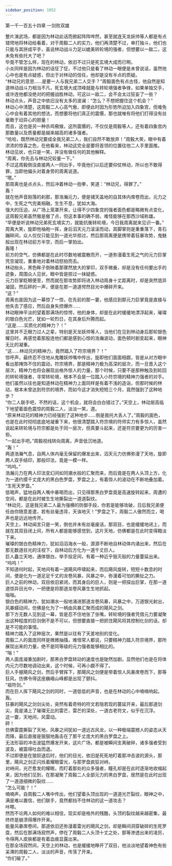 ```yaml
---
sidebar_position: 1052
---
```

 第一千一百五十四章 一剑败双雄


整片演武场，都是因为林动此话而掀起阵阵哗然，甚至就连天龙妖帅等人都是有点错愕地将林动给看着，对于周毅二人的实力，他们再清楚不过，单打独斗，他们也只能与其拼成平手，虽说林动战斗力足以媲美转轮境的强者，但想要以一敌二，这未免有些托大了吧？  
毕竟不管怎么样，现在的林动，依旧不过只是死玄境大成而已啊。  
小炎同样是因为林动的话怔了怔，不过他只是看了林动一眼便是未曾说话，虽然他心中也是有点疑惑，但出于对林动的信任，他却是没有半点的质疑。  
“林动兄的意思……是要一人与我兄弟二人交手？”周毅面色有点古怪，他自然是知道林动战斗力相当不凡，死玄境大成顶峰就能与转轮境强者争锋，如果单独交手，或许连他都没绝对的把握战胜林动，可这以一敌二，会不会太过狂妄了一些？  
林动点头，声音之中依旧没有太多的波澜：“怎么？不想把握住这个机会？”  
林动心中清楚，这周毅二人心高气傲，即便此时因为形势所迫加入四象宫，但难免心中会有着其他的想法，而想要将他们真正的震慑，那也就唯有将他们打得没有丝毫敢于动异心的胆量！  
而且，这也是另一种杀鸡儆猴，这所震慑的，不仅仅是周毅等人，还有着四象宫内那数量以及质量都是越来越高的诸多强者。  
“哈哈，既然林动兄要成全我兄弟二人，我们自然不敢放弃！”周毅大笑，眼中有着浓浓的惊喜之色，在他看来，林动这完全是要将首领的位置往他二人手里面推。  
林动见状，也只是一笑，并没有做任何的其他解释。  
“周离，你先去与林动兄较量一下。”  
不过这周毅倒没直接两人一同出手，毕竟他们以后还要仰仗林动，所以也不敢得罪，当即他偏头对着身旁的周离说道。  
“嗯。”  
那周离也是点点头，然后冲着林动一抱拳，笑道：“林动兄，得罪了。”  
轰！  
就在他声音刚落的刹那，那浩瀚元力，便是铺天盖地的自其体内席卷而出，元力之中，生死之气完美相融，生生不息，犹如大海。  
强大的压迫，从广场上笼罩开来，让得不少四象宫的强者面色都是略微有点变化，这周毅兄弟虽然傲是傲了点，但这本事的确不弱，难怪能够在那西沙域称雄。  
“早便是听说林动兄弟死玄境实力，就能抗衡转轮境，今日我周离就来见识一番。”  
周离大笑，旋即他袖袍一挥，身后滔天元力滚滚而动，其脚掌则是重重落下，青石蹦碎间，众人仅仅只能见到一道光华掠过，然后那周离便是携带着狂暴攻势，鬼魅般出现在林动前方半空，而后一掌拍出。  
轰隆！  
前方的空气，仿佛都是在此时尽数地被震散而开，一道弥漫着生死之气的元力巨掌凭空凝现，重重地对着林动怒拍而去。  
林动抬头，黑色眸子倒映着那骤然放大的掌印，双手微垂，却是没有任何要出手的迹象，周围众人见状，眼中皆是掠过一抹疑惑。  
元力巨掌眨眼便至，然而就在那攻势即将进入林动周身十丈距离时，却是突然诡异凝固，然后砰的一声，便是在那一道道愕然目光中爆碎开来。  
“这？”  
周离也是因为这一幕惊了一惊，在先前的那一霎，他感应到那元力巨掌竟是直接与他失去了感应，然后自身失控爆炸……  
林动眼神平淡的望着那满场的惊愕，他的身体，却是在此时缓缓地漂浮起来，璀璨的银白色光芒，犹如一轮烈日，在其身后升腾而起。  
“这是……实质化的精神力？！”  
这里并不乏眼力过人之辈，特别是天龙妖帅等人，当他们在见到林动身后那轮银色耀日时，再感觉着那股连他们都是感到心惊的浩瀚波动，面色顿时剧变起来，眼神无比的凝重。  
“这……林动兄的精神力，竟然踏入了符宗境界？！”  
惊呼声，最终忍不住地从鬼雕妖帅嘴中传出，旋即他们面面相觑，皆是从对方眼中看出那掩饰不住的震动，符宗境界，那是精神力极为高深的层次，而一旦晋入这个层次，精神力也将会展现出格外惊人的力量，那个时候，只要不是那种触及到轮回的转轮境强者，寻常转轮境，根本不会是一位踏入小符宗境的精神力强者的对手。  
他们虽然以往也是知道林动在精神力上面同样是有着不浅的造诣，但那时候的林动，根本未曾达到符宗的境界，而如今这才消失短短三个月，竟然强到了这种地步？  
“你二人联手吧，不然的话，这个机会，就将会白白错过了。”天空上，林动居高临下地望着面色震惊的周毅二人，淡淡一笑，道。  
“原来林动兄的精神力已经强到了这种地步……倒是我托大丢人了。”周毅的面色，也是在此时彻彻底底地凝重下来，他很清楚踏入符宗境的符师实力有多惊人，虽然说起来转轮境与符宗都是处于同一层次，但真要斗起来，还是符宗要更为的厉害一些。  
“一起出手吧。”周毅视线转向周离，声音低沉地道。  
“轰！”  
两道浩瀚气息，自两人体内毫无保留的爆发出来，滔天元力仿佛弥漫了天地，旋即两人双手结印，那般印法，竟是一模一样。  
“呜呜。”  
浩瀚元力在两人印法变幻间如同潮水般的汇聚而来，而后竟是在两人头顶上方，化为一道约摸千丈庞大的黑白色罗盘，罗盘之上，有着惊人的波动在不断地叠加着。  
“生死天罗盘。”  
低喝声，猛地自两人嘴中暴喝而出，只见得那黑白罗盘竟是高速旋转起来，周遭的空间，都是在此时被生生地撕裂出一道道裂纹。  
“林动兄，这是我兄弟二人最为强横的防御手段，你若是能够攻破，日后我兄弟便任由你随意差遣，若有丝毫违背，天诛地灭！”罗盘之下，周毅二人傲然而立，喝声也是远远地传开。  
天空上，林动闻言只是一笑，倒也并未有丝毫废话，那双目，也是缓缓地闭上，而就在其双目闭上间，所有人都是能够感觉到，这片天地，仿佛都是在此时变得黯淡下来。  
璀璨的银白色精神力，犹如滔滔海水一般，源源不断地自林动体内涌出来，然后在那无数道目光的注视下，自林动后方化为一道千丈巨人。  
巨人矗立天地，通体银白，举手投足间，有着一种近乎毁灭般的力量蔓延出来。  
“呜呜！”  
不知道何时起，天地间有着一道飓风呼啸起来，而后飓风旋转，短短十数息的时间，便是化为一道足足千丈的龙卷风暴，风暴之中，弥漫着可怕的撕扯之力。  
巨人之前的林动，双目依旧紧闭，而其身后的巨人，则是一把探出巨掌，在那一道道惊异目光中，一把便是将那道龙卷风暴生生地抓起。  
嗡嗡。  
银白色的精神力，犹如潮水一般地涌进那道龙卷风暴，风暴之中，万道银光射出，风暴蠕动间，仿佛是化为了一柄由风暴汇聚而成的飓风之剑。  
那下方无数人见到这一幕，皆是忍不住地张了张嘴，转轮境的强者凭借元力要凝聚出这种程度的巨剑倒不是不可以，但想要直接一把抓住飓风将其控制化剑的话，却是不可能的事情。  
精神力踏入了这种层次，果然是以往有了天差地别的变化。  
周毅二人的面庞同样是微微抽搐，难怪常人都说，只要精神力踏入符宗境界，那所展现出来的力量，绝不是同等级的元力强者能够相比的。  
“嗡！”  
两人面庞凝重加剧时，那黑白罗盘转动的速度也是陡然加剧，显然他们也是在将体内元力尽数地调动出来，这个时候，可再小觑不得了。  
巨人手握飓风之剑，然后手臂挥下，那飓风之剑便是带着惊人风暴席卷而下，那等狂风，仿佛令得这座巍峨山峰都是出现了颤抖。  
“祖符剑。”  
而在巨人挥下飓风之剑的同时，一道低低的声音，也是在林动的心中喃喃响起。  
轰。  
狂暴的飓风之剑剑尖处，突然有着奇特的符文若隐若现的蔓延开来，最后那道剑尖，竟是涌上了璀璨无比的雷芒，雷芒的深处，一道古老符文，似乎在沉浮。  
这一霎，天地间，风雷动。  
砰！  
仿佛雷霆撕裂了天地，风暴之间犹如一道远古风龙，以一种极端震撼人的姿态从天而降，最后直接是狠狠地轰击在了那千丈庞大的黑白罗盘之上。  
无法形容的冲击波猛然爆发开来，这片广场，都是被瞬间支离破碎，诸多强者受到波及，被震得吐血而退。  
不过即便是在狼狈退后时，他们的目光，依旧是死死地盯着那冲击波的源头，那里，飓风之剑正闪烁着耀眼雷光，与那罗盘疯狂对峙。  
对峙间，光芒愈发的耀眼，而盯着那处的众多强者，瞳孔却是在此时逐渐地收缩起来，因为他们见到，在那凝聚了周毅二人全部元力的黑白罗盘，居然是在此时出现了一道道细微的裂纹……  
“怎么可能？！”  
喃喃声，自周毅二人嘴中传出，他们望着头顶出现的一道道光芒裂纹，眼神之中，满是难以置信，他们联手，竟然都挡不住林动的这一道攻击？  
咔嚓。  
然而不论两人如何的难以相信，现实却是格外的残酷，头顶的裂纹越来越密集，最终终是崩溃得爆炸开来。  
能量风暴席卷间，那道依旧还弥漫着雷光的飓风之剑，却是瞬间洞穿破碎的生死罗盘，然后在那满场寂然声，停在了周毅二人头顶十丈之处，那等渗透出来的凌厉，令得两人皮肤都是有着血痕显露出来。  
在那全场寂然间，天空上的林动，也是缓缓地睁开了双目，他淡淡地望着神色有些呆滞的周毅二人，淡淡的声音，传荡了开来。  
“你们输了。”  
  
  
